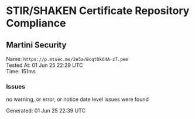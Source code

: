 # STIR/SHAKEN Certificate Repository Compliance

## Martini Security

Name: `https://p.mtsec.me/2e5a/BcqtDkO4A-zT.pem`\
Tested At: 01 Jun 25 22:29 UTC\
Time: 151ms

### Issues

no warning, or error, or notice date level issues were found

Generated: 01 Jun 25 22:39 UTC